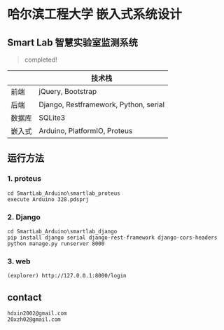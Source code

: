 # 哈尔滨工程大学 嵌入式系统设计



## Smart Lab 智慧实验室监测系统



> completed!

|    | 技术栈            |
| ---- | ----------------- |
| 前端 | jQuery, Bootstrap |
| 后端 | Django, Restframework, Python, serial |
| 数据库 | SQLite3 |
| 嵌入式 | Arduino,  PlatformIO,  Proteus |

## 运行方法

### 1. proteus

```
cd SmartLab_Arduino\smartlab_proteus
execute Arduino 328.pdsprj
```

### 2. Django

```shell
cd SmartLab_Arduino\smartlab_django
pip install django serial django-rest-framework django-cors-headers
python manage.py runserver 8000
```

### 3. web

```
(explorer) http://127.0.0.1:8000/login
```

## contact

```
hdxin2002@gmail.com
20xzh02@gmail.com
```

